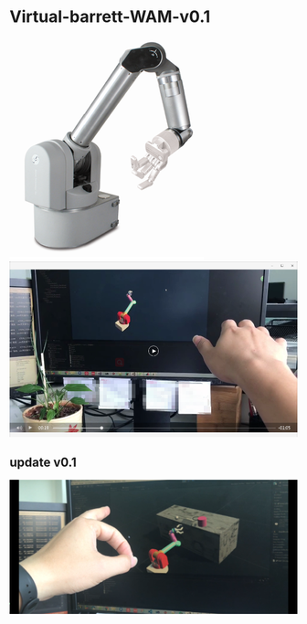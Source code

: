 # Virtual-barrett-WAM-v0.1
![Fig1](https://github.com/Lohnwave/Virtual-barrett-WAM-v0.1/raw/master/fig0.png)
![Fig2](https://github.com/Lohnwave/Virtual-barrett-WAM-v0.1/raw/master/fig1.png)
## update v0.1
![v1.0](https://github.com/Lohnwave/Virtual-barrett-WAM-v0.1/raw/master/v1.0.png)
